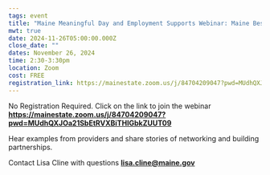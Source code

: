 ```yaml
---
tags: event
title: "Maine Meaningful Day and Employment Supports Webinar: Maine Best Practices"
mwt: true
date: 2024-11-26T05:00:00.000Z
close_date: ""
dates: November 26, 2024
time: 2:30-3:30pm
location: Zoom
cost: FREE
registration_link: https://mainestate.zoom.us/j/84704209047?pwd=MUdhQXJOa21SbEtRVXBiTHlGbkZUUT09
---
```

No Registration Required. Click on the link to join the webinar **<https://mainestate.zoom.us/j/84704209047?pwd=MUdhQXJOa21SbEtRVXBiTHlGbkZUUT09>**

Hear examples from providers and share stories of networking and building partnerships.

Contact Lisa Cline with questions **[lisa.cline@maine.gov](mailto:lisa.cline@maine.gov)**